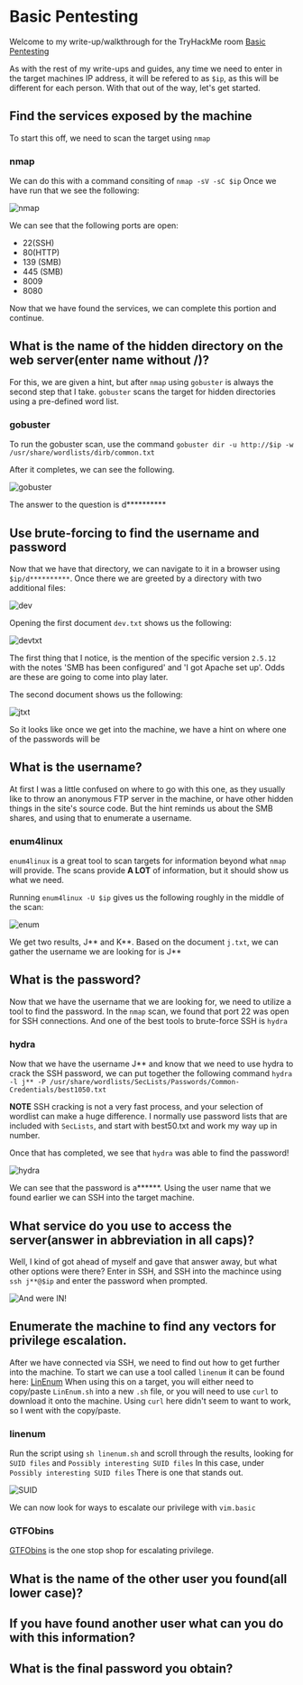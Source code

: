 # Basic Pentesting

Welcome to my write-up/walkthrough for the TryHackMe room [Basic Pentesting](https://tryhackme.com/room/basicpentestingjt)

As with the rest of my write-ups and guides, any time we need to enter in the target machines IP address, it will be refered to as `$ip`, as this will be different for each person. With that out of the way, let's get started. 

## Find the services exposed by the machine

To start this off, we need to scan the target using `nmap`

### nmap

We can do this with a command consiting of `nmap -sV -sC $ip`
Once we have run that we see the following:

![nmap](images/nmap.png)

We can see that the following ports are open:
- 22(SSH)
- 80(HTTP)
- 139 (SMB)
- 445 (SMB)
- 8009
- 8080

Now that we have found the services, we can complete this portion and continue.

## What is the name of the hidden directory on the web server(enter name without /)?

For this, we are given a hint, but after `nmap` using `gobuster` is always the second step that I take. `gobuster` scans the target for hidden directories using a pre-defined word list. 

### gobuster

To run the gobuster scan, use the command `gobuster dir -u http://$ip -w /usr/share/wordlists/dirb/common.txt`

After it completes, we can see the following.

![gobuster](images/gobuster.png)

The answer to the question is d**********

## Use brute-forcing to find the username and password

Now that we have that directory, we can navigate to it in a browser using `$ip/d**********`. Once there we are greeted by a directory with two additional files:

![dev](images/dev.png)

Opening the first document `dev.txt` shows us the following:

![devtxt](devtxt.png)

The first thing that I notice, is the mention of the specific version `2.5.12` with the notes 'SMB has been configured' and 'I got Apache set up'. Odds are these are going to come into play later. 

The second document shows us the following:

![jtxt](images/jtxt)

So it looks like once we get into the machine, we have a hint on where one of the passwords will be

## What is the username?

At first I was a little confused on where to go with this one, as they usually like to throw an anonymous FTP server in the machine, or have other hidden things in the site's source code. But the hint reminds us about the SMB shares, and using that to enumerate a username.

### enum4linux

`enum4linux` is a great tool to scan targets for information beyond what `nmap` will provide. The scans provide **A LOT** of information, but it should show us what we need. 

Running `enum4linux -U $ip` gives us the following roughly in the middle of the scan:

![enum](images/enum.png)

We get two results, J** and K\**.  Based on the document `j.txt`, we can gather the username we are looking for is J**

## What is the password?

Now that we have the username that we are looking for, we need to utilize a tool to find the password. In the `nmap` scan, we found that port 22 was open for SSH connections. And one of the best tools to brute-force SSH is `hydra`

### hydra

Now that we have the username J** and know that we need to use hydra to crack the SSH password, we can put together the following command `hydra -l j** -P /usr/share/wordlists/SecLists/Passwords/Common-Credentials/best1050.txt`

**NOTE** SSH cracking is not a very fast process, and your selection of wordlist can make a huge difference. I normally use password lists that are included with `SecLists`, and start with best50.txt and work my way up in number.

Once that has completed, we see that `hydra` was able to find the password!

![hydra](images/hydra.png)

We can see that the password is a******. Using the user name that we found earlier we can SSH into the target machine. 

## What service do you use to access the server(answer in abbreviation in all caps)?

Well, I kind of got ahead of myself and gave that answer away, but what other options were there? Enter in SSH, and SSH into the machince using `ssh j**@$ip` and enter the password when prompted. 

![And were IN!](images/ssh.png)

## Enumerate the machine to find any vectors for privilege escalation.

After we have connected via SSH, we need to find out how to get further into the machine. To start we can use a tool called `linenum` it can be found here: [LinEnum](https://github.com/rebootuser/LinEnum) When using this on a target, you will either need to copy/paste `LinEnum.sh` into a new `.sh` file, or you will need to use `curl` to download it onto the machine. Using `curl` here didn't seem to want to work, so I went with the copy/paste.

### linenum


Run the script using `sh linenum.sh` and scroll through the results, looking for `SUID files` and `Possibly interesting SUID files` In this case, under `Possibly interesting SUID files` There is one that stands out. 

![SUID](images/suid.png)

We can now look for ways to escalate our privilege with `vim.basic`

### GTFObins

[GTFObins](https://gtfobins.github.io/) is the one stop shop for escalating privilege. 

## What is the name of the other user you found(all lower case)?

## If you have found another user what can you do with this information?

## What is the final password you obtain?
